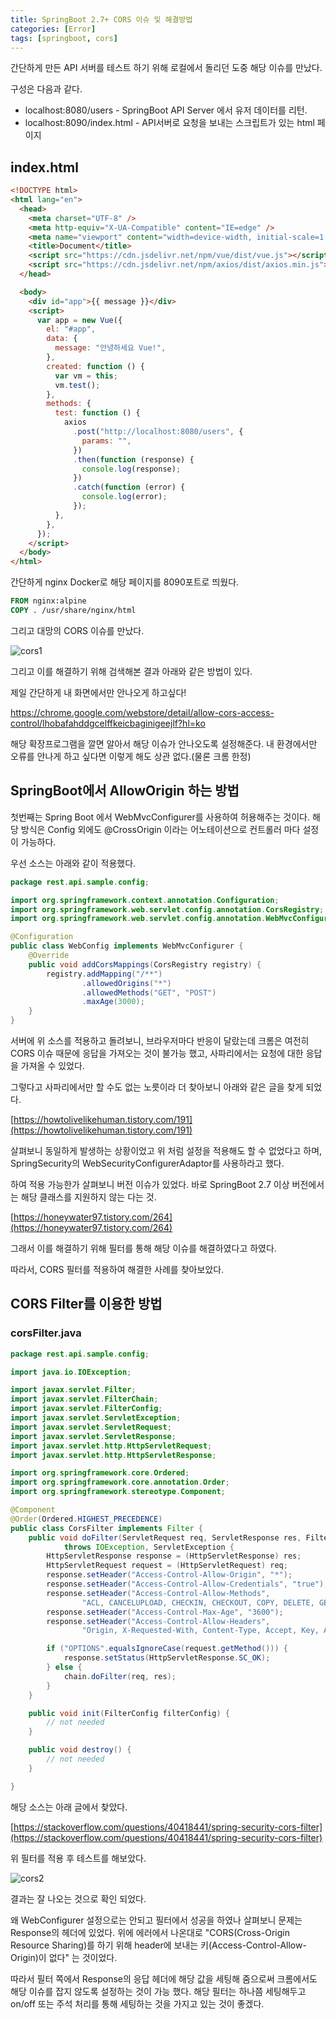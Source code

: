 ```yaml
---
title: SpringBoot 2.7+ CORS 이슈 및 해결방법
categories: [Error]
tags: [springboot, cors]
---
```


간단하게 만든 API 서버를 테스트 하기 위해 로컬에서 돌리던 도중 해당 이슈를 만났다.

구성은 다음과 같다.

- localhost:8080/users - SpringBoot API Server 에서 유저 데이터를 리턴.
- localhost:8090/index.html - API서버로 요청을 보내는 스크립트가 있는 html 페이지

## index.html

```html
<!DOCTYPE html>
<html lang="en">
  <head>
    <meta charset="UTF-8" />
    <meta http-equiv="X-UA-Compatible" content="IE=edge" />
    <meta name="viewport" content="width=device-width, initial-scale=1.0" />
    <title>Document</title>
    <script src="https://cdn.jsdelivr.net/npm/vue/dist/vue.js"></script>
    <script src="https://cdn.jsdelivr.net/npm/axios/dist/axios.min.js"></script>
  </head>

  <body>
    <div id="app">{{ message }}</div>
    <script>
      var app = new Vue({
        el: "#app",
        data: {
          message: "안녕하세요 Vue!",
        },
        created: function () {
          var vm = this;
          vm.test();
        },
        methods: {
          test: function () {
            axios
              .post("http://localhost:8080/users", {
                params: "",
              })
              .then(function (response) {
                console.log(response);
              })
              .catch(function (error) {
                console.log(error);
              });
          },
        },
      });
    </script>
  </body>
</html>
```

간단하게 nginx Docker로 해당 페이지를 8090포트로 띄웠다.

```dockerfile
FROM nginx:alpine
COPY . /usr/share/nginx/html
```

그리고 대망의 CORS 이슈를 만났다.

![cors1](/assets/img/Error/cors1.png)

그리고 이를 해결하기 위해 검색해본 결과 아래와 같은 방법이 있다.

제일 간단하게 내 화면에서만 안나오게 하고싶다!

[https://chrome.google.com/webstore/detail/allow-cors-access-control/lhobafahddgcelffkeicbaginigeejlf?hl=ko ](https://chrome.google.com/webstore/detail/allow-cors-access-control/lhobafahddgcelffkeicbaginigeejlf?hl=ko)

해당 확장프로그램을 깔면 알아서 해당 이슈가 안나오도록 설정해준다. 내 환경에서만 오류를 안나게 하고 싶다면 이렇게 해도 상관 없다.(물론 크롬 한정)

## SpringBoot에서 AllowOrigin 하는 방법

첫번째는 Spring Boot 에서 WebMvcConfigurer를 사용하여 허용해주는 것이다.
해당 방식은 Config 외에도 @CrossOrigin 이라는 어노테이션으로 컨트롤러 마다 설정이 가능하다.

우선 소스는 아래와 같이 적용했다.

```java
package rest.api.sample.config;

import org.springframework.context.annotation.Configuration;
import org.springframework.web.servlet.config.annotation.CorsRegistry;
import org.springframework.web.servlet.config.annotation.WebMvcConfigurer;

@Configuration
public class WebConfig implements WebMvcConfigurer {
    @Override
    public void addCorsMappings(CorsRegistry registry) {
        registry.addMapping("/**")
                .allowedOrigins("*")
                .allowedMethods("GET", "POST")
                .maxAge(3000);
    }
}
```

서버에 위 소스를 적용하고 돌려보니, 브라우저마다 반응이 달랐는데 크롬은 여전히 CORS 이슈 때문에 응답을 가져오는 것이 불가능 했고, 사파리에서는 요청에 대한 응답을 가져올 수 있었다.

그렇다고 사파리에서만 할 수도 없는 노릇이라 더 찾아보니 아래와 같은 글을 찾게 되었다.

[https://howtolivelikehuman.tistory.com/191](https://howtolivelikehuman.tistory.com/191)

살펴보니 동일하게 발생하는 상황이었고 위 처럼 설정을 적용해도 할 수 없었다고 하며, SpringSecurity의 WebSecurityConfigurerAdaptor를 사용하라고 했다.

하여 적용 가능한가 살펴보니 버전 이슈가 있었다. 바로 SpringBoot 2.7 이상 버전에서는 해당 클래스를 지원하지 않는 다는 것.

[https://honeywater97.tistory.com/264](https://honeywater97.tistory.com/264)

그래서 이를 해결하기 위해 필터를 통해 해당 이슈를 해결하였다고 하였다.

따라서, CORS 필터를 적용하여 해결한 사례를 찾아보았다.

## CORS Filter를 이용한 방법

### corsFilter.java

```java
package rest.api.sample.config;

import java.io.IOException;

import javax.servlet.Filter;
import javax.servlet.FilterChain;
import javax.servlet.FilterConfig;
import javax.servlet.ServletException;
import javax.servlet.ServletRequest;
import javax.servlet.ServletResponse;
import javax.servlet.http.HttpServletRequest;
import javax.servlet.http.HttpServletResponse;

import org.springframework.core.Ordered;
import org.springframework.core.annotation.Order;
import org.springframework.stereotype.Component;

@Component
@Order(Ordered.HIGHEST_PRECEDENCE)
public class CorsFilter implements Filter {
    public void doFilter(ServletRequest req, ServletResponse res, FilterChain chain)
            throws IOException, ServletException {
        HttpServletResponse response = (HttpServletResponse) res;
        HttpServletRequest request = (HttpServletRequest) req;
        response.setHeader("Access-Control-Allow-Origin", "*");
        response.setHeader("Access-Control-Allow-Credentials", "true");
        response.setHeader("Access-Control-Allow-Methods",
                "ACL, CANCELUPLOAD, CHECKIN, CHECKOUT, COPY, DELETE, GET, HEAD, LOCK, MKCALENDAR, MKCOL, MOVE, OPTIONS, POST, PROPFIND, PROPPATCH, PUT, REPORT, SEARCH, UNCHECKOUT, UNLOCK, UPDATE, VERSION-CONTROL");
        response.setHeader("Access-Control-Max-Age", "3600");
        response.setHeader("Access-Control-Allow-Headers",
                "Origin, X-Requested-With, Content-Type, Accept, Key, Authorization");

        if ("OPTIONS".equalsIgnoreCase(request.getMethod())) {
            response.setStatus(HttpServletResponse.SC_OK);
        } else {
            chain.doFilter(req, res);
        }
    }

    public void init(FilterConfig filterConfig) {
        // not needed
    }

    public void destroy() {
        // not needed
    }

}
```

해당 소스는 아래 글에서 찾았다.

[https://stackoverflow.com/questions/40418441/spring-security-cors-filter](https://stackoverflow.com/questions/40418441/spring-security-cors-filter)

위 필터를 적용 후 테스트를 해보았다.

![cors2](/assets/img/Error/cors2.png)

결과는 잘 나오는 것으로 확인 되었다.

왜 WebConfigurer 설정으로는 안되고 필터에서 성공을 하였나 살펴보니 문제는 Response의 헤더에 있었다. 위에 에러에서 나온대로
"CORS(Cross-Origin Resource Sharing)를 하기 위해 header에 보내는 키(Access-Control-Allow-Origin)이 없다" 는 것이었다.

따라서 필터 쪽에서 Response의 응답 헤더에 해당 값을 세팅해 줌으로써 크롬에서도 해당 이슈를 잡지 않도록 설정하는 것이 가능 했다.
해당 필터는 하나쯤 세팅해두고 on/off 또는 주석 처리를 통해 세팅하는 것을 가지고 있는 것이 좋겠다.
